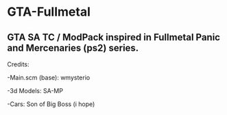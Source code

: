 # GTA-Fullmetal
GTA SA TC / ModPack inspired in Fullmetal Panic and Mercenaries (ps2) series.
------------------------------------------------------------------------------
Credits:

-Main.scm (base): wmysterio

-3d Models: SA-MP

-Cars: Son of Big Boss (i hope)
